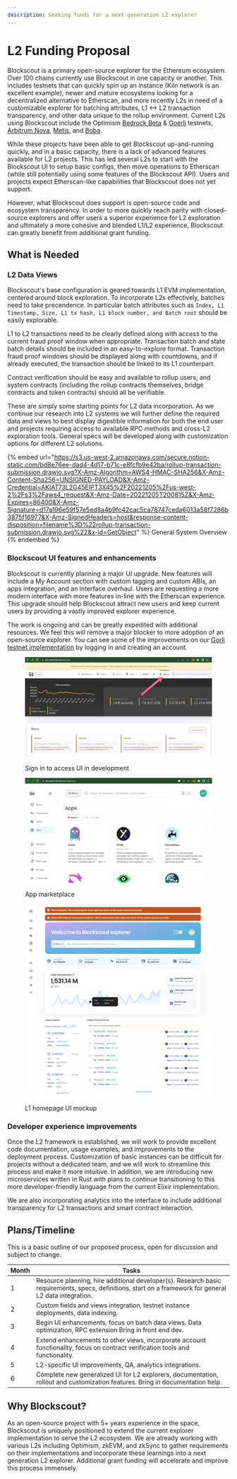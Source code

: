 ```yaml
---
description: Seeking funds for a next generation L2 explorer
---
```


# L2 Funding Proposal

Blockscout is a primary open-source explorer for the Ethereum ecosystem. Over 100 chains currently use Blockscout in one capacity or another. This includes testnets that can quickly spin up an instance (Kiln network is an excellent example), newer and mature ecosystems looking for a decentralized alternative to Etherscan, and more recently L2s in need of a customizable explorer for batching attributes, L1 <-> L2 transaction transparency, and other data unique to the rollup environment. Current L2s using Blockscout include the Optimism [Bedrock Beta](https://blockscout.com/optimism/bedrock-beta) & [Goerli](https://blockscout.com/optimism/goerli) testnets, [Arbitrum Nova](https://nova-explorer.arbitrum.io/), [Metis](https://andromeda-explorer.metis.io/), and [Boba](https://blockexplorer.bnb.boba.network/).

While these projects have been able to get Blockscout up-and-running quickly, and in a basic capacity, there is a lack of advanced features available for L2 projects. This has led several L2s to start with the Blockscout UI to setup basic configs, then move operations to Etherscan (while still potentially using some features of the Blockscout API). Users and projects expect Etherscan-like capabilities that Blockscout does not yet support.&#x20;

However, what Blockscout does support is open-source code and ecosystem transparency. In order to more quickly reach parity with closed-source explorers and offer users a superior experience for L2 exploration and ultimately a more cohesive and blended L1/L2 experience, Blockscout can greatly benefit from additional grant funding.

## What is Needed

### L2 Data Views

Blockscout's base configuration is geared towards L1 EVM implementation, centered around block exploration. To incorporate L2s effectively, batches need to take precendence. In particular batch attributes such as `Index, L1 Timestamp, Size, L1 tx hash, L1 block number, and Batch root` should be easily explorable.

L1 to L2 transactions need to be clearly defined along with access to the current fraud proof window when appropriate. Transaction batch and state batch details should be included in an easy-to-explore format. Transaction fraud proof windows should be displayed along with countdowns, and if already executed, the transaction should be linked to its L1 counterpart.

Contract verification should be easy and available to rollup users, and system contracts (including the rollup contracts themselves, bridge contracts and token contracts) should all be verifiable.&#x20;

These are simply some starting points for L2 data incorporation. As we continue our research into L2 systems we will further define the required data and views to best display digestible information for both the end user and projects requiring access to available RPC methods and cross-L2 exploration tools. General specs will be developed along with customization options for different L2 solutions.

{% embed url="https://s3.us-west-2.amazonaws.com/secure.notion-static.com/bd8e76ee-dad4-4d17-b71c-e8fcfb9e42ba/rollup-transaction-submission.drawio.svg?X-Amz-Algorithm=AWS4-HMAC-SHA256&X-Amz-Content-Sha256=UNSIGNED-PAYLOAD&X-Amz-Credential=AKIAT73L2G45EIPT3X45%2F20221205%2Fus-west-2%2Fs3%2Faws4_request&X-Amz-Date=20221205T200815Z&X-Amz-Expires=86400&X-Amz-Signature=d17a196e59f57e5ed8a4b9fc42cac5ca78747ceda6013a58f7286b3875f16977&X-Amz-SignedHeaders=host&response-content-disposition=filename%3D%22rollup-transaction-submission.drawio.svg%22&x-id=GetObject" %}
General System Overview
{% endembed %}

### Blockscout UI features and enhancements

Blockscout is currently planning a major UI upgrade. New features will include a My Account section with custom tagging and custom ABIs, an apps integration, and an interface overhaul. Users are requesting a more modern interface with more features in-line with the Etherscan experience. This upgrade should help Blockscout attract new users and keep current users by providing a vastly improved explorer experience.&#x20;

The work is ongoing and can be greatly expedited with additional resources. We feel this will remove a major blocker to more adoption of an open-source explorer. You can see some of the improvements on our [Gorli testnet implementation](https://eth-goerli.blockscout.com/) by logging in and creating an account.&#x20;

<figure><img src="../../.gitbook/assets/img-1.png" alt=""><figcaption><p>Sign in to access UI in development</p></figcaption></figure>

<figure><img src="../../.gitbook/assets/img-2.png" alt=""><figcaption><p>App marketplace</p></figcaption></figure>

<figure><img src="../../.gitbook/assets/img3.png" alt=""><figcaption><p>L1 homepage UI mockup</p></figcaption></figure>

### Developer experience improvements

Once the L2 framework is established, we will work to provide excellent code documentation, usage examples, and improvements to the deployment process. Customization of basic instances can be difficult for projects without a dedicated team, and we will work to streamline this process and make it more intuitive. In addition, we are introducing new microservices written in Rust with plans to continue transitioning to this more developer-friendly language from the current Elixir implementation.

We are also incorporating analytics into the interface to include additional transparency for L2 transactions and smart contract interaction.&#x20;

## Plans/Timeline

This is a basic outline of our proposed process, open for discussion and subject to change.

| Month | Tasks                                                                                                                                                    |
| ----- | -------------------------------------------------------------------------------------------------------------------------------------------------------- |
| 1     | Resource planning, hire additional developer(s). Research basic requirements, specs, definitions, start on a framework for general L2 data integration.  |
| 2     | Custom fields and views integration, testnet instance deployments, data indexing.                                                                        |
| 3     | Begin UI enhancements, focus on batch data views. Data optimization, RPC extension Bring in front end dev.                                               |
| 4     | Extend enhancements to other views, incorporate account functionality, focus on contract verification tools and functionality.                           |
| 5     | L2-specific UI improvements, QA, analytics integrations.                                                                                                 |
| 6     | Complete new generalized UI for L2 explorers, documentation, rollout and customization features. Bring in documentation help.                            |

## Why Blockscout?

As an open-source project with 5+ years experience in the space, Blockscout is uniquely positioned to extend the current explorer implementation to serve the L2 ecosystem. We are already working with various L2s including Optimism, zkEVM, and zkSync to gather requirements on their implementations and incorporate these learnings into a next generation L2 explorer. Additional grant funding will accelerate and improve this process immensely.&#x20;



